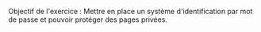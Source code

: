 Objectif de l'exercice :
Mettre en place un système d'identification par mot de passe et pouvoir protéger des pages privées.

